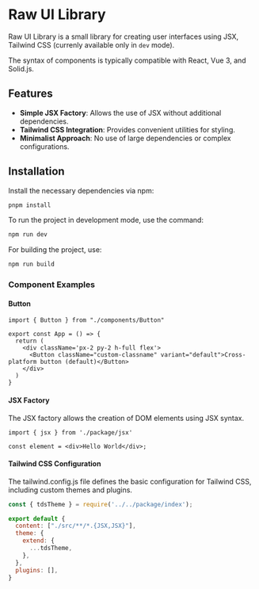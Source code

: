 # Raw UI Library

Raw UI Library is a small library for creating user interfaces using JSX, Tailwind CSS (сurrenly available only in `dev` mode).

The syntax of components is typically compatible with React, Vue 3, and Solid.js.

## Features

- **Simple JSX Factory**: Allows the use of JSX without additional dependencies.
- **Tailwind CSS Integration**: Provides convenient utilities for styling.
- **Minimalist Approach**: No use of large dependencies or complex configurations.

## Installation

Install the necessary dependencies via npm:

```bash
pnpm install
```

To run the project in development mode, use the command:

```bash
npm run dev
```

For building the project, use:

```bash
npm run build
```

### Component Examples

#### Button
```JSX
import { Button } from "./components/Button"

export const App = () => {
  return (
    <div className='px-2 py-2 h-full flex'>
      <Button className="custom-classname" variant="default">Cross-platform button (default)</Button>
    </div>
  )
}
```

#### JSX Factory

The JSX factory allows the creation of DOM elements using JSX syntax.

```JSX
import { jsx } from './package/jsx'

const element = <div>Hello World</div>;
```

#### Tailwind CSS Configuration
The tailwind.config.js file defines the basic configuration for Tailwind CSS, including custom themes and plugins.

```js
const { tdsTheme } = require('../../package/index');

export default {
  content: ["./src/**/*.{JSX,JSX}"],
  theme: {
    extend: {
      ...tdsTheme,
    },
  },
  plugins: [],
}
```